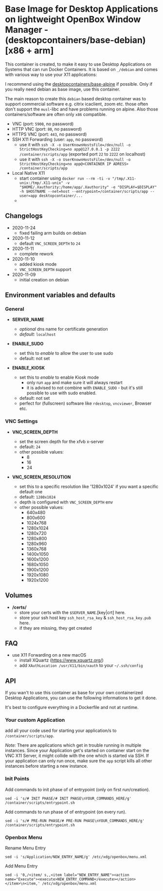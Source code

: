 # Base Image for Desktop Applications on lightweight OpenBox Window Manager - (desktopcontainers/base-debian) [x86 + arm]

This container is created, to make it easy to use Desktop Applications on Systems that can run Docker Containers.
It is based on `_/debian` and comes with various way to use your X11 applications:

I recommend using the [desktopcontainers/base-alpine](https://github.com/DesktopContainers/base-alpine) if possible. Only if you really need debian as base image, use this container.

The main reason to create this `debian` based desktop container was to support commercial software e.g. citrix icaclient, zoom etc. those often don't support the `musl`-libc and have problems running on alpine. Also those containers/software are often only `x86` compatible.

- VNC (port: `5900`, no password)
- HTTP VNC (port: `80`, no password)
- HTTPS VNC (port: `443`, no password)
- SSH X11 Forwarding (user: `app`, no password)
    * use it with `ssh -X -o UserKnownHostsFile=/dev/null -o StrictHostKeyChecking=no app@127.0.0.1 -p 2222 /container/scripts/app` (exported port `22` to `2222` on localhost)
    * use it with `ssh -X -o UserKnownHostsFile=/dev/null -o StrictHostKeyChecking=no app@<CONTAINER IP ADRESS> /container/scripts/app`
- Local Native X11
    - start container using `docker run --rm -ti -v "/tmp/.X11-unix:/tmp/.X11-unix" -v "$HOME/.Xauthority:/home/app/.Xauthority" -e "DISPLAY=$DISPLAY" -h $HOSTNAME --net=host --entrypoint=/container/scripts/app --user=app desktopcontainer/...`
    - 
## Changelogs

* 2020-11-24
    * fixed failing arm builds on debian
* 2020-11-12
    * default `VNC_SCREEN_DEPTH` to `24`
* 2020-11-11
    * complete rework
* 2020-11-10
    * added kiosk mode
    * `VNC_SCREEN_DEPTH` support
* 2020-11-09
    * initial creation on debian

## Environment variables and defaults

### General

*  __SERVER\_NAME__
    * _optional_ dns name for certificate generation
    * _default:_ `localhost`

* __ENABLE\_SUDO__
    * set this to _enable_ to allow the user to use sudo
    * default: not set

* __ENABLE\_KIOSK__
    * set this to _enable_ to enable Kiosk mode
        * only run `app` and make sure it will always restart
        * it is advised to not combine with `ENABLE_SUDO` - but it's still possible to use with sudo enabled.
    * default: not set
    * perfect for (fullscreen) software like `rdesktop`, `vncviewer`, Browser etc.

### VNC Settings

* __VNC\_SCREEN\_DEPTH__
    * set the screen depth for the xfvb x-server
    * default: `24`
    * other possible values:
        * 8
        * 16
        * 24

* __VNC\_SCREEN\_RESOLUTION__
    * set this to a specific resolution like '1280x1024' if you want a specific default one
    * default: `1280x1024`
    * depth is configured with `VNC_SCREEN_DEPTH` env
    * other possible values:
        * 640x480
        * 800x600
        * 1024x768
        * 1280x1024
        * 1280x720
        * 1280x800
        * 1280x960
        * 1360x768
        * 1400x1050
        * 1600x1200
        * 1680x1050
        * 1900x1200
        * 1920x1080
        * 1920x1200

## Volumes

* __/certs/__
    * store your certs with the `$SERVER_NAME`.[key|crt] here.
    * store your ssh host key `ssh_host_rsa_key` & `ssh_host_rsa_key.pub` here.
    * if they are missing, they get created

## FAQ

* use X11 Forwarding on a new macOS
    * install XQuartz (https://www.xquartz.org/)
    * add `XAuthLocation /usr/X11/bin/xauth` to your `~/.ssh/config`

## API

If you wan't to use this container as base for your own containerized Desktop Applications, you can use the following informations to get it done.

It's best to configure everything in a Dockerfile and not at runtime.

### Your custom Application

add all your code used for starting your application/s to `/container/scripts/app`.

_Note:_ There are applications which get in trouble running in multiple instances.
Since your Application get's started on container start on the VNC X11 Server, it might collide with the one
which is started via SSH. If your application can only run once, make sure the `app` script kills all other instances before starting a new instance.

### Init Points

Add commands to init phase of of entrypoint (only on first run/creation).

```
sed -i 's/# INIT PHASE/# INIT PHASE\nYOUR_COMMANDS_HERE/g' /container/scripts/entrypoint.sh
```

Add commands to run phase of of entrypoint (on every run).

```
sed -i 's/# PRE-RUN PHASE/# PRE-RUN PHASE\nYOUR_COMMANDS_HERE/g' /container/scripts/entrypoint.sh
```

### Openbox Menu

Rename Menu Entry

```
sed -i 's/Application/NEW_ENTRY_NAME/g' /etc/xdg/openbox/menu.xml
```

Add Menu Entry

```
sed -i '0,/<item/ s,,<item label="NEW_ENTRY_NAME"><action name="Execute"><execute>NEW_ENTRY_COMMAND</execute></action></item>\n<item,' /etc/xdg/openbox/menu.xml
```
